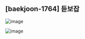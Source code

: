 ## [baekjoon-1764] 듣보잡

![image](https://user-images.githubusercontent.com/22045163/115133913-acab6280-a046-11eb-89ff-4b14483bb6c0.png)

![image](https://user-images.githubusercontent.com/22045163/115133921-b339da00-a046-11eb-8473-6d78f9918321.png)
